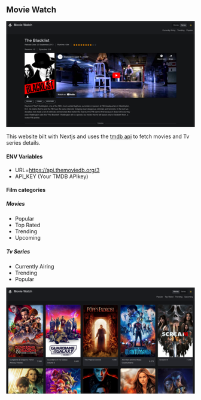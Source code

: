 ## Movie Watch

![screenshot 2](/public/images/screenshots/screenshot2.png)

This website bilt with Nextjs and uses the [tmdb api]("https://developers.themoviedb.org/3/getting-started/introduction") to fetch movies and Tv series details.

#### ENV Variables

- URL=https://api.themoviedb.org/3
- API_KEY (Your TMDB APIkey)

#### Film categories

##### Movies

- Popular
- Top Rated
- Trending
- Upcoming

##### Tv Series

- Currently Airing
- Trending
- Popular

![screenshot 1](/public/images/screenshots/screenshot1.png)
